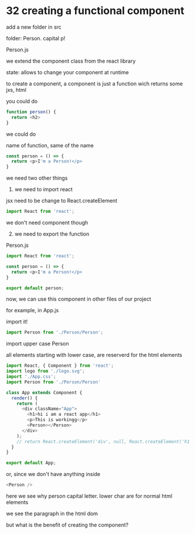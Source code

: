 # 32 creating a functional component

add a new folder in src

folder: Person. capital p!

Person.js

we extend the component class from the react library

state: allows to change your component at runtime

to create a component, a component is just a function wich returns some jxs, html

you could do

```js
function person() {
  return <h2>
}
```

we could do

name of function, same of the name

```js
const person = () => {
  return <p>I'm a Person!</p>
}
```

we need two other things
1. we need to import react

jsx need to be change to React.createElement

```js
import React from 'react';
```

we don't need component though

2. we need to export the function

Person.js

```js
import React from 'react';

const person = () => {
  return <p>I'm a Person!</p>
}

export default person;
```

now, we can use this component in other files of our project

for example, in App.js

import it!

```js
import Person from './Person/Person';
```

import upper case Person

all elements starting with lower case, are reserverd for the html elements

```js
import React, { Component } from 'react';
import logo from './logo.svg';
import './App.css';
import Person from './Person/Person'

class App extends Component {
  render() {
    return (
      <div className="App">
        <h1>hi i am a react app</h1>
        <p>This is workingg</p>
        <Person></Person>
      </div>
    );
    // return React.createElement('div', null, React.createElement('h1', null, 'i am a react blabla'));
  }
}

export default App;
```

or, since we don't have anything inside

```js
<Person />
```

here we see why person capital letter. lower char are for normal html elements

we see the paragraph in the html dom

but what is the benefit of creating the component?






































